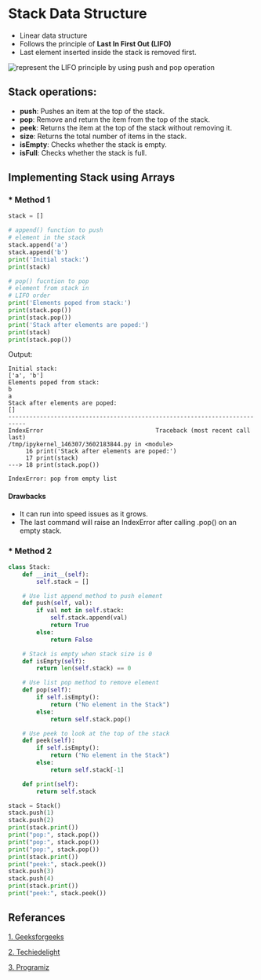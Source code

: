 # Stack Data Structure

- Linear data structure
- Follows the principle of **Last In First Out (LIFO)**
- Last element inserted inside the stack is removed first.

![represent the LIFO principle by using push and pop operation](https://cdn.programiz.com/sites/tutorial2program/files/stack.png)

## Stack operations:

- **push**: Pushes an item at the top of the stack.
- **pop**: Remove and return the item from the top of the stack.
- **peek**: Returns the item at the top of the stack without removing it.
- **size**: Returns the total number of items in the stack.
- **isEmpty**: Checks whether the stack is empty.
- **isFull**: Checks whether the stack is full.

## Implementing Stack using Arrays

### \* Method 1

```python
stack = []

# append() function to push
# element in the stack
stack.append('a')
stack.append('b')
print('Initial stack:')
print(stack)

# pop() fucntion to pop
# element from stack in
# LIFO order
print('Elements poped from stack:')
print(stack.pop())
print(stack.pop())
print('Stack after elements are poped:')
print(stack)
print(stack.pop())
```

Output:

```
Initial stack:
['a', 'b']
Elements poped from stack:
b
a
Stack after elements are poped:
[]
---------------------------------------------------------------------------
IndexError                                Traceback (most recent call last)
/tmp/ipykernel_146307/3602183844.py in <module>
     16 print('Stack after elements are poped:')
     17 print(stack)
---> 18 print(stack.pop())

IndexError: pop from empty list
```

#### Drawbacks

- It can run into speed issues as it grows.
- The last command will raise an IndexError after calling .pop() on an empty stack.

### \* Method 2

```python
class Stack:
    def __init__(self):
        self.stack = []

    # Use list append method to push element
    def push(self, val):
        if val not in self.stack:
            self.stack.append(val)
            return True
        else:
            return False

    # Stack is empty when stack size is 0
    def isEmpty(self):
        return len(self.stack) == 0

    # Use list pop method to remove element
    def pop(self):
        if self.isEmpty():
            return ("No element in the Stack")
        else:
            return self.stack.pop()

    # Use peek to look at the top of the stack
    def peek(self):
        if self.isEmpty():
            return ("No element in the Stack")
        else:
            return self.stack[-1]

    def print(self):
        return self.stack

stack = Stack()
stack.push(1)
stack.push(2)
print(stack.print())
print("pop:", stack.pop())
print("pop:", stack.pop())
print("pop:", stack.pop())
print(stack.print())
print("peek:", stack.peek())
stack.push(3)
stack.push(4)
print(stack.print())
print("peek:", stack.peek())
```

## Referances

[1. Geeksforgeeks](https://www.geeksforgeeks.org/stack-data-structure-introduction-program/)

[2. Techiedelight](https://www.techiedelight.com/stack-implementation-python/)

[3. Programiz](https://www.programiz.com/dsa/stack)
